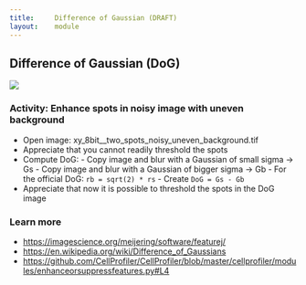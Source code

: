 ```yaml
---
title:     Difference of Gaussian (DRAFT)
layout:    module
---
```


## Difference of Gaussian (DoG)

<img src='https://g.gravizo.com/svg?
 digraph G {
        shift [fontcolor=white,color=white];
        image -> "small blur";
        image -> "large blur";
        "small blur" -> "noise filtered";
        "large blur" -> "local background";
        "small blur" -> "small blur - large blur" -> "DoG";
        "large blur" -> "small blur - large blur" -> "DoG";
        "DoG" -> "Laplacian of Gaussian (LoG)" [label="  is related"];
}
'/>

### Activity: Enhance spots in noisy image with uneven background

- Open image: xy_8bit__two_spots_noisy_uneven_background.tif
- Appreciate that you cannot readily threshold the spots
- Compute DoG:
        - Copy image and blur with a Gaussian of small sigma -> Gs
        - Copy image and blur with a Gaussian of bigger sigma -> Gb
                - For the official DoG: `rb = sqrt(2) * rs`
        - Create `DoG = Gs - Gb`
- Appreciate that now it is possible to threshold the spots in the DoG image

### Learn more

- https://imagescience.org/meijering/software/featurej/
- https://en.wikipedia.org/wiki/Difference_of_Gaussians
- https://github.com/CellProfiler/CellProfiler/blob/master/cellprofiler/modules/enhanceorsuppressfeatures.py#L4
